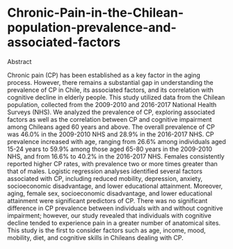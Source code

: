 # Chronic-Pain-in-the-Chilean-population-prevalence-and-associated-factors

Abstract

Chronic pain (CP) has been established as a key factor in the aging process. However, there remains a substantial gap in understanding the prevalence of CP in Chile, its associated factors, and its correlation with cognitive decline in elderly people. This study utilized data from the Chilean population, collected from the 2009-2010 and 2016-2017 National Health Surveys (NHS). We analyzed the prevalence of CP, exploring associated factors as well as the correlation between CP and cognitive impairment among Chileans aged 60 years and above. The overall prevalence of CP was 46.0% in the 2009-2010 NHS and 28.9% in the 2016-2017 NHS. CP prevalence increased with age, ranging from 26.6% among individuals aged 15-24 years to 59.9% among those aged 65-80 years in the 2009-2010 NHS, and from 16.6% to 40.2% in the 2016-2017 NHS. Females consistently reported higher CP rates, with prevalence two or more times greater than that of males. Logistic regression analyses identified several factors associated with CP, including reduced mobility, depression, anxiety, socioeconomic disadvantage, and lower educational attainment. Moreover, aging, female sex, socioeconomic disadvantage, and lower educational attainment were significant predictors of CP. There was no significant difference in CP prevalence between individuals with and without cognitive impairment; however, our study revealed that individuals with cognitive decline tended to experience pain in a greater number of anatomical sites. This study is the first to consider factors such as age, income, mood, mobility, diet, and cognitive skills in Chileans dealing with CP.
